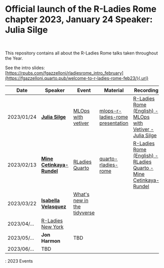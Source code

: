 # Official launch of the R-Ladies Rome chapter 2023, January 24 Speaker: Julia Silge

<br>

This repository contains all about the R-Ladies Rome talks taken throughout the Year.

See the intro slides: [https://rpubs.com/fgazzelloni/rladiesrome_intro_february](https://fgazzelloni.quarto.pub/welcome-to-r-ladies-rome-feb23/){.uri}

| Date        | Speaker                                                      | Event                                                                                | Material                                                                             | Recording                                                                                                       | Intro                                                                                      |
|------------|------------|------------|------------|------------|------------|
| 2023/01/24  | [**Julia Silge**](https://juliasilge.com/)                   | [MLOps with vetiver](https://www.meetup.com/rladies-rome/events/289517054/)          | [mlops-r-ladies-rome presentation](https://juliasilge.github.io/mlops-r-ladies-rome) | [R-Ladies Rome (English) - MLOps with Vetiver - Julia Silge](https://www.youtube.com/watch?v=PPB-iG8SexE)       | [Intro presentation-Jan23](https://fgazzelloni.quarto.pub/welcome-to-r-ladies-rome/)       |
| 2023/02/13  | [**Mine Cetinkaya-Rundel**](https://mine-cr.com/)            | [RLadies Quarto](https://www.meetup.com/rladies-rome/events/290673316/)              | [quarto-rladies-rome](https://github.com/mine-cetinkaya-rundel/quarto-rladies-rome)  | [R-Ladies Rome (English) - RLadies Quarto - Mine Çetinkaya-Rundel](https://www.youtube.com/watch?v=lV-vUI--Pv0) | [Intro presentation-Feb23](https://fgazzelloni.quarto.pub/welcome-to-r-ladies-rome-feb23/) |
| 2023/03/22  | [**Isabella Velasquez**](https://github.com/ivelasq)         | [What's new in the tidyverse](https://www.meetup.com/rladies-rome/events/291643998/) |                                                                                      |                                                                                                                 | [Intro presentation-Mar23](https://fgazzelloni.quarto.pub/welcome-to-r-ladies-rome-mar23/) |
| 2023/04/... | [R-Ladies New York](https://www.meetup.com/rladies-newyork/) |                                                                                      |                                                                                      |                                                                                                                 |                                                                                            |
| 2023/05/... | **Jon Harmon**                                               | TBD                                                                                  |                                                                                      |                                                                                                                 |                                                                                            |
| 2023/06/... | TBD                                                          |                                                                                      |                                                                                      |                                                                                                                 |                                                                                            |

: 2023 Events
